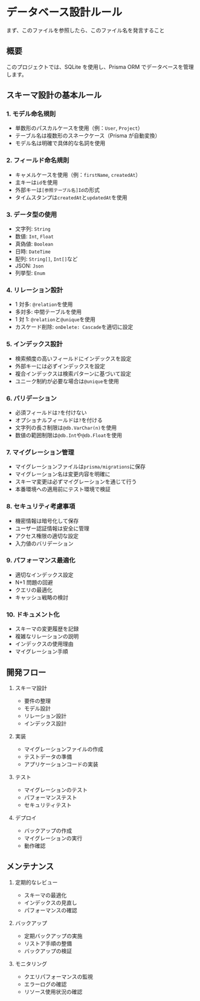 # データベース設計ルール

まず、このファイルを参照したら、このファイル名を発言すること

## 概要

このプロジェクトでは、SQLite を使用し、Prisma ORM でデータベースを管理します。

## スキーマ設計の基本ルール

### 1. モデル命名規則

- 単数形のパスカルケースを使用（例：`User`, `Project`）
- テーブル名は複数形のスネークケース（Prisma が自動変換）
- モデル名は明確で具体的な名詞を使用

### 2. フィールド命名規則

- キャメルケースを使用（例：`firstName`, `createdAt`）
- 主キーは`id`を使用
- 外部キーは`[参照テーブル名]Id`の形式
- タイムスタンプは`createdAt`と`updatedAt`を使用

### 3. データ型の使用

- 文字列: `String`
- 数値: `Int`, `Float`
- 真偽値: `Boolean`
- 日時: `DateTime`
- 配列: `String[]`, `Int[]`など
- JSON: `Json`
- 列挙型: `Enum`

### 4. リレーション設計

- 1 対多: `@relation`を使用
- 多対多: 中間テーブルを使用
- 1 対 1: `@relation`と`@unique`を使用
- カスケード削除: `onDelete: Cascade`を適切に設定

### 5. インデックス設計

- 検索頻度の高いフィールドにインデックスを設定
- 外部キーには必ずインデックスを設定
- 複合インデックスは検索パターンに基づいて設定
- ユニーク制約が必要な場合は`@unique`を使用

### 6. バリデーション

- 必須フィールドは`?`を付けない
- オプショナルフィールドは`?`を付ける
- 文字列の長さ制限は`@db.VarChar(n)`を使用
- 数値の範囲制限は`@db.Int`や`@db.Float`を使用

### 7. マイグレーション管理

- マイグレーションファイルは`prisma/migrations`に保存
- マイグレーション名は変更内容を明確に
- スキーマ変更は必ずマイグレーションを通じて行う
- 本番環境への適用前にテスト環境で検証

### 8. セキュリティ考慮事項

- 機密情報は暗号化して保存
- ユーザー認証情報は安全に管理
- アクセス権限の適切な設定
- 入力値のバリデーション

### 9. パフォーマンス最適化

- 適切なインデックス設定
- N+1 問題の回避
- クエリの最適化
- キャッシュ戦略の検討

### 10. ドキュメント化

- スキーマの変更履歴を記録
- 複雑なリレーションの説明
- インデックスの使用理由
- マイグレーション手順

## 開発フロー

1. スキーマ設計

   - 要件の整理
   - モデル設計
   - リレーション設計
   - インデックス設計

2. 実装

   - マイグレーションファイルの作成
   - テストデータの準備
   - アプリケーションコードの実装

3. テスト

   - マイグレーションのテスト
   - パフォーマンステスト
   - セキュリティテスト

4. デプロイ
   - バックアップの作成
   - マイグレーションの実行
   - 動作確認

## メンテナンス

1. 定期的なレビュー

   - スキーマの最適化
   - インデックスの見直し
   - パフォーマンスの確認

2. バックアップ

   - 定期バックアップの実施
   - リストア手順の整備
   - バックアップの検証

3. モニタリング
   - クエリパフォーマンスの監視
   - エラーログの確認
   - リソース使用状況の確認
